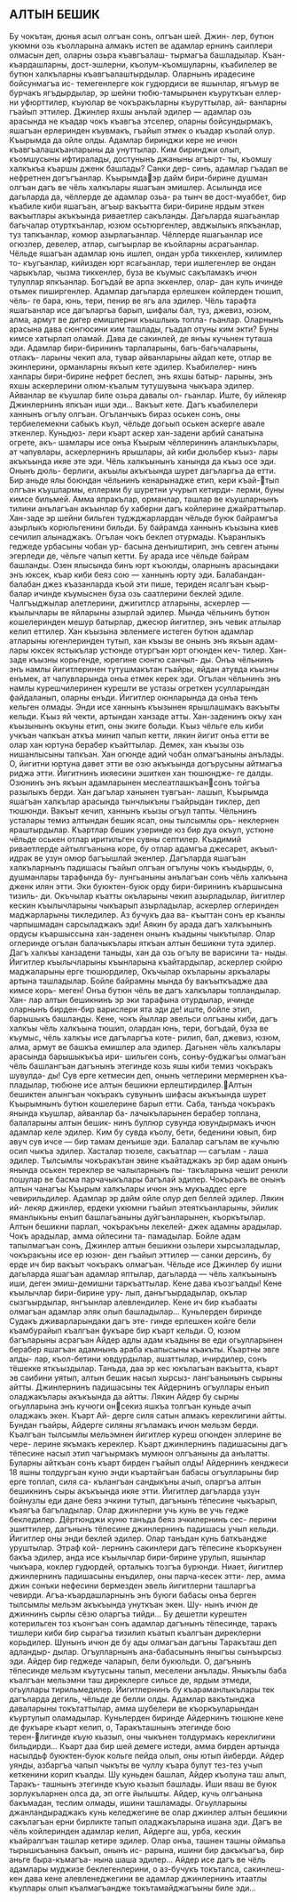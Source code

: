 ## АЛТЫН БЕШИК
Бу чокътан, дюнья асыл олгъан сонъ, олгъан шей. Джин- лер, бутюн укюмни озь къолларына алмакъ истеп ве адамлар ернинъ саиплери олмасын деп, оларны озьра къавгъалаш- тырмагъа башладылар. Къан-къардашларны, дост-эшлерни, къолум-къомшуларны, къабилелер ве бутюн халкъларны къавгъалаштырдылар. Оларнынъ ирадесине бойсунмагъа ис- темегенлерге кок гудюрдиси ве яшынлар, ягъмур ве бурчакъ ягъдырдылар, эр шейни тюбю-тамырынен къуруткъан еллер- ни уфюрттилер, къуюлар ве чокъракъларны къуруттылар, ай- ванларны гъайып эттилер.
Джинлер яхшы анълай эдилер — адамлар озь арасында не къадар чокъ къавгъа этселер, оларны бойсундырмакъ, яшагъан ерлеринден къувмакъ, гъайып этмек о къадар къолай олур. Къырымда да ойле олды. Адамлар биринджи кере не ичюн къавгъалашкъанларыны да унуттылар. Ким биринджи олып, къомшусыны ифтиралады, достунынъ джаныны агъырт- ты, къомшу халкъкъа къаршы дженк башлады? Санки дер- синъ, адамлар гъадап ве нефретнен догъгъанлар. Къырымдаэр дайм бири-бирине душман олгъан дагъ ве чёль халкълары яшагъан эмишлер.
Асылында исе дагьларда да, чёллерде де адамлар озьа- ра тынч ве дост-муаббет, бир къабиле киби яшагъан, агъыр вакъытта бири-бирине ярдым эткен вакъытлары акъкъында риваетлер сакъланды.
Дагьларда яшагьанлар багьчалар отурткъанлар, юзюм осьтюргенлер, авджылыкъ япкъанлар, туз тапкъанлар, комюр азырлагьанлар. Чёллерде яшагьанлар исе огюзлер, девелер, атлар, сыгъырлар ве къойларны асрагьанлар. Чёльде яшагъан адамлар юнь ишлеп, ондан урба тиккенлер, килимлер то- къугьанлар, кийизден юрт ясагьанлар, тери ишлегенлер ве ондан чарыкълар, чызма тиккенлер, буза ве къумыс сакъламакъ ичюн тулуплар япкъанлар. Богъдай ве арпа эккенлер, олар- дан куль ичинде отьмек пиширгенлер.
Адамлар дагьларда ерлешкен койлерден тюшип, чёль- ге бара, юнь, тери, пенир ве ягь ала эдилер. Чёль тарафта яшагьанлар исе дагъларгьа барып, шифалы бал, туз, джевиз, юзюм, алма, армут ве дигер емишлерни къышлыкь топла- гьанлар. Оларнынъ арасына дава сюнгюсини ким ташлады, гъадап отуны ким экти? Буны кимсе хатырлап оламай.
Дава де сакинлей, де янъы кучьнен туташа эди. Адамлар бири-бирининъ тарлаларыны, багь-багьчаларыны, отлакъ- ларыны чекип ала, тувар айванларыны айдап кете, отлар ве экинлерини, орманларны якъып кете эдилер. Къабилелер- нинъ ханлары бири-бирине нефрет беслеп, энъ яхшы батыр- ларыны, энъ яхшы аскерлерини олюм-къалым тутушувына чыкъара эдилер. Айванлар ве къушлар биле озьра давалы ол- гьанлар. Иште, бу ийлекяр Джинлернинъ япкъан иши эди...
Вакъыт кете. Дагъ къабилелери ханнынъ огълу олгъан. Огъланчыкъ бираз оськен сонъ, оны тербиелемекни сабыкъ къул, чёльде догьып оськен аскерге авале эткенлер. Куньдюз- лери къарт аскер хан-задени арбий санатына огрете, акъ- шамлары исе онъа Къырым чёллерининъ аланлыкълары, ат чапувлары, аскерлернинъ ярышлары, ай киби дюльбер къыз- лары акъкъында икяе эте эди.
Чёль халкъынынъ ханында да къыз осе эди. Онынъ дюль- берлиги, акъылы акъкъында шурет дагъларгьа да етти. Бир аньде ялы боюндан чёльнинъ кенарынадже етип, кери къай-тып олгъан къушлармы, еллерми бу шуретни учурып кетирди- лерми, буны кимсе бильмей. Амма япракълар, орманлар, ташлар ве къушларнынъ тилини анълагъан акъынлар бу хаберни дагъ койлерине джайраттылар.
Хан-заде эр шейни бильген туджджарлардан чёльде буюк байрамгъа азырлыкъ корюльгенини бильди. Бу байрамда ханнынъ къызына киев сечилип алынаджакъ. Огълан чокъ беклеп отурмады. Къаранлыкъ геджеде урбасыны чобан ур- басына денъиштирип, энъ севген атыны эгерледи де, чёльге чапып кетти.
Бу арада исе чёльде байрам башланды. Озен ялысында бинъ юрт къоюлды, оларнынъ арасындаки энъ юксек, къар киби беяз сою — ханнынъ юрту эди. Балабандан-балабан джез къазанларда къой эти пише, териден ясалгъан къыр- балар ичинде къумыснен буза озь саатлерини беклей эдиле. Чалгъыджылар алетлерини, джигитлср атларыны, аскерлер — къылычлары ве яйларыны азырлай эдилер. Мында чёльнинъ бутюн кошелеринден мешур батырлар, джесюр йигитлер, энъ чевик атлылар келип еттилер.
Хан къызына эвленмеге истеген бутюн адамлар атларыны югенлеринден тутып, хан къызы ве онынъ энъ якъын адам- лары юксек ястыкълар устюнде отургъан юрт огюнден кеч- тилер. Хан-заде къызны корьгенде, юрегине сюнгю санчыл- ды. Онъа чёльнинъ энъ намлы йигитлеринен тутушмакътан гъайры, яйдан атувда къызны енъмек, ат чапувларында онъа етмек керек эди.
Огълан чёльнинъ энъ намлы курешчилеринен курешти ве устазы огреткен усулларындан файдаланып, оларны енъди. Йигитлер оюнларында да онъа тенъ кельген олмады. Энди исе ханнынъ къызынен ярышлашмакъ вакъыты кельди. Къыз яй чекти, артындан ханзаде атты. Хан-заденинъ окъу хан къызынынъ окъуны етип, оны экиге больди. Къыз чёльге ель киби учкъан чапкъан аткъа минип чапып кетти, лякин йигит онъа етти ве олар хан юртуна берабер къайттылар. Демек, хан къызы озь нишанлысыны тапкъан.
Хан огюнде адий чобан олмагъаныны анълады. О, йигитни юртуна давет этти ве озю акъкъында догърусыны айтмагъа риджа этти. Йигитнинъ икяесини эшиткен хан тюшюндже- ге далды. Озюнинъ энъ якъын адамларынен меслеатлашкъансонъ тойгъа разылыкъ берди. Хан дагълар ханынен тувгъан- лашып, Къырымда яшагъан халкълар арасында тынчлыкъны гъайрыдан тиклер, деп тюшюнди.
Вакъыт кечип, ханнынъ къызы огъул тапты. Чёльнинъ усталары темиз алтындан бешик ясап, оны тылсымлы орь- неклернен яраштырдылар. Къартлар бешик узеринде юз бир дуа окъуп, устюне чёльде оськен отлар иритильген сувны септилер. Къадимий риваетлерде айтылгъанына коре, бу отлар адамгъа джесарет, акъыл-идрак ве узун омюр багъышлай экенлер.
Дагъларда яшагъан халкъларнынъ падишасы гъайып олгъан огълуны чокъ къыдырды, о, душманлары тарафында бу- лунгьаныны анълагъан сонъ чёль халкъына дженк илян этти. Эки буюктен-буюк орду бири-бирининъ къаршысына тизиль- ди. Окъчылар къатты окъларыны чекип азырладылар, йигитлер кескин къылычларыны чыкъарып азырладылар, аскерлер оглеринден маджарларыны тикледилер. Аз бучукъ даа ва- къыттан сонъ ер къанлы чарпышмадан сарсыладжакъ эди!
Аякин бу арада дагъ халкъынынъ ордусы къаршыссына хан-заденен онынъ къадыны чыкътылар. Олар оглеринде огълан балачыкълары яткъан алтын бешикни тута эдилер. Дагъ халкъы ханзадени таныды, хан да озь огълу ве варисини та- ныды. Йигитлер къылычларыны къынларына къайтардылар, аскерлер сюйрю маджаларыны ерге тюшюрдилер, Окъчылар окъларыны аркъалары артына ташладылар.
Бойле байрамны мында бу вакъыткъадже даа кимсе корь- меген! Онъа бутюн чёль ве дагъ халкълары топландылар. Хан- лар алтын бешикнинъ эр эки тарафына отурдылар, ичинде оларнынъ бирден-бир варислери ята эди де! иште, бойле этип, барышыкъ башланды. Кене, чокъ йыллар эвельси олгъаны киби, дагъ халкъы чёль халкъына тюшип, олардан юнь, тери, богъдай, буза ве къумыс, чёль халкъы исе дагъларгъа коте- рилип, бал, джевиз, юзюм, алма, армут ве башкъа емишлер ала эдилер.
Дагьнен чёль халкълары арасында барышыкъкъа ири- шильген сонъ, сонъу-буджагъы олмагъан чёль башлангъан дагънынъ этегинде козь яшы киби темиз чокъракъ шувулда- ды! Сув ерге кетмесин деп, онынъ четлерини мермернен къа- пладылар, тюбюне исе алтын бешикни ерлештирдилер.Алтын бешиктен алынгъан чокъракъ сувунынъ шифасы акъкъында шурет Къырымнынъ бутюн кошелерине барып етти. Саба, танъда чокъракъ янында къушлар, айванлар ба- лачыкъларынен берабер топлана, балаларыны алтын бешик- нинъ буллюр сувунда ювундырмакъ ичюн адамлар келе эдилер. Ким бу сувда къолу, бети, беденини ювып, бир авуч сув ичсе — бир тамам денъише эди. Балалар сагълам ве кучьлю осип чыкъа эдилер. Хасталар тюзеле, сакъатлар — сагълам - лаша эдилер. Тылсымлы чокъракътан эвине къайтаджакъ эр бир адам онынъ янында оськен тереклер ве чалыларнынъ пы- такъларына чешит ренкли пошулар ве басма парчачыкълары багълай эдилер. Чокъракъ ве онынъ алтын чанагъы Къырым халкълары ичюн энъ мукъаддес ерге чевирильдилер.
Адамлар эр дайм ойле олур деп беллей эдилер. Лякин ий- лекяр джинлер, ердеки укюмни гъайып этеяткъанларыны, эйилик яманлыкьны енъип башлагьаныны дуйгъанларынен, къоркътылар. Алтын бешикни парлап, чокъракъны лекелей- джек адамны арадылар. Чокъ арадылар, амма ойлесини та- памадылар. Бойле адам тапылмагъан сонъ, Джинлер алтын бешикни озьлери хырсызладылар, чокъракъны исе ер юзюн- ден гъайып эттилер — санки дерсинъ, бу ерде ич бир вакъыт чокъракъ олмагъан. Чёльде исе Джинлер бу ишни дагьларда яшагъан адамлар яптылар, дагьларда — чёль халкъынынъ иши, деген эмиш-демишни таркъаттылар.
Кене дава къозгъалды! Кене къылычлар бири-бирине уру- лып, данъгъырдадылар, окълар сызгъырдылар, янгъынлар алевлендилер. Кене ич бир къабааты олмагъан адамлар эляк олып башладылар...
Куньлерден биринде Судакъ дживарларындаки дагъ эте- гинде ерлешкен койге бели къамбурайып къалгъан фукъаре бир къарт кельди. О, юзюм багъларыны асрагъан Айдер адлы адам къадыны ве еди огьулларынен берабер яшагъан адамнынъ араба къапысыны къакъты. Къартны эвге алды- лар, къол-бетини ювдурдылар, ашаттылар, ичирдилер, сонъ тёшекке яткъыздылар. Танъда, даа эр кес юкълагъан вакъытта, къарт эв саибини уятып, алтын бешик насыл хырсыз- лангъанынынъ сырыны айтты. Джинлернинъ падишасыны тек Айдернинъ огъуллары енъип оладжакълары акъкъында да айтты. Лякин Айдер бу сырны огьулларына энъ кучюги онсекиз яшкъа толгъан куньде ачып оладжакъ экен. Къарт Ай- дерге силя сатын алмакъ кереклигини айтты. Бундан гъайры, Айдерге силяны ягъламакъ ичюн мельэм берди. Къалгъан тылсымлы мельэмнен йигитлер куреш огюнден эллерине ве чере- лерине якъмакъ кереклер. Къарт джинлернинъ падишасыны дагъ тёпесине насыл этип чагъырмакъ мумюон олгъаныны да анълатты. Буларны айткъан сонъ къарт бирден гъайып олды!
Айдернинъ кенджеси 18 яшны толдургъан куню энди къартайгъан бабасы огъулларыны бир ерге топлап, силя са- кълангъан сандыкъны ачып, оларгъа алтын бешикнинъ сыры акъкъында икяе этти. Йигитлер дагъларда узун бойнузлы еди дане беяз эчкини тутып, дагънынъ тёпесине чыкъарып, къаягъа багъладылар. Олар джинлерни учь кунь ве учь гедже бекледилер. Дёртюнджи куню танъда беяз эчкилернинъ сес- лерини эшиттилер, дагънынъ тёпесине джинлернинъ падишасы учып кельди. Йигитлер оны энди беклей эдилер.
Олар танъдан кунь баткъандже уруштылар. Этраф кой- лернинъ сакинлери дагъ тёпесине къоркъунен бакъа эдилер, анда исе къылычлар бири-бирине урулып, яшынлар чыкъара, коклер гудюрдей, орталыкъ тозгъа бурюнди. Ниает, йигитлер джинлернинъ падишасыны енъдилер, оны парча-кесек этти- лер, амма джин сонъки нефесини бермезден эвель йигитлерни ташларгъа чевирди. Агъа-къардашларнынъ энъ буюги бабасы онъа берген тылсымлы мельэм акъкъында унуткъан экен. Шу- нынъ ичюн де джиннинъ сырлы сёзю оларгъа тийди...
Бу дешетли курештен котерильген тоз къонгъан сонъ адамлар дагънынъ тёпесинде, таракъ тишлери киби бир сырагъа тизилип къатып къалгъан диреклерни корьдилер. Шунынъ ичюн де бу ады олмагъан дагъны Таракъташ деп адландыр- дылар. Огъулларнынъ ана-бабасынынъ яныгъы сынъырсыз эди. Айдер бир геджеде чаларып, бели букюльди. О, дагънынъ тёпесинде мельэм къутусыны тапып, меселени анълады. Яныкълы баба къалгъан мельэмни таш диреклерге сильсе де, ярдым этмеди, огьуллары тирильмедилер.
Йигитлернинъ бу къараманлыкълары тек дагъларда дегиль, чёльде де белли олды. Адамлар вакътынджа даваларыны токътаттылар, амма шубелери ве къоркъуларындан къуртулып оламадылар. Куньлерден биринде Айдернинъ тюшюне кене де фукъаре къарт келип, о, Таракъташнынъ этегинде бою терен-лигинде къую кьазып, оны чыкънен толдурмакъ кереклигини бильдирди... Къарт даа бир шей демеге истеди, амма бирден артында насылдьф буюктен-буюк кольге пейда олып, оны ютып йиберди. Айдер уянды, азбаргъа чапып чыкъты ве чуллу къара булут тез-тез учып кеткенини корип къалды.
Шу куньден башлап, Айдер къолуна таш алып, Таракъ- ташнынъ этегинде къую кьазып башлады. Иши яваш ве буюк зорлукъларнен олса да, эп огге йылышты. Айдер, кучь олгъанына бакъмадан, теслим олмады, ишини ташламады. Огьулларыны джанландыраджакъ кунь келеджегине ве олар джинлер алтын бешикни сакълагъан ерни бирликте тапып оладжакъларына ишана эди.
Дагъ ве чёль койлеринден адамлар келип, Айдерге аш, урба, кескин къайралгъан ташлар кетире эдилер. Олар онъа, ташнен ташны оймапьа тырышкъанына бакъып, онынъ ис- рарына, ишини бир дакъкъагъа, бир аньге быра-къмагъа- нына шаша эдилер... Айдер исе дагъ ве чёль адамлары муджизе беклегенлерини, о аз-бучукъ токъталса, сакинлеш- кен дава кене алевленеджегини ве адамлар джинлернинъ итаатлы къуллары олып къалмагъандже токътамайджагъыны биле эди...
